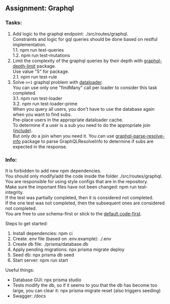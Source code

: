 ## Assignment: Graphql

### Tasks:
1. Add logic to the graphql endpoint: ./src/routes/graphql.  
Constraints and logic for gql queries should be done based on restful implementation.  
   1.1. npm run test-queries  
   1.2. npm run test-mutations    
2. Limit the complexity of the graphql queries by their depth with [graphql-depth-limit](https://www.npmjs.com/package/graphql-depth-limit) package.  
   Use value "5" for package.  
   2.1. npm run test-rule  
3. Solve `n+1` graphql problem with [dataloader](https://www.npmjs.com/package/dataloader).  
   You can use only one "findMany" call per loader to consider this task completed.  
   3.1. npm run test-loader  
   3.2. npm run test-loader-prime  
   When you query all users, you don't have to use the database again when you want to find subs.  
   Pre-place users in the appropriate dataloader cache.  
   To determine if a user is a sub you need to do the appropriate join ([include](https://www.prisma.io/docs/reference/api-reference/prisma-client-reference#include)).  
   But only do a join when you need it. You can use [graphql-parse-resolve-info](https://github.com/graphile/graphile-engine/tree/master/packages/graphql-parse-resolve-info) package to parse GraphQLResolveInfo to determine if subs are expected in the response.  

### Info:  
It is forbidden to add new npm dependencies.  
You should only modify/add the code inside the folder ./src/routes/graphql.  
You are responsible for using style configs that are in the repository.  
Make sure the important files have not been changed: npm run test-integrity.  
If the test was partially completed, then it is considered not completed.  
If the one test was not completed, then the subsequent ones are considered not completed.  
You are free to use schema-first or stick to the [default code-first](https://github.dev/graphql/graphql-js/blob/ffa18e9de0ae630d7e5f264f72c94d497c70016b/src/__tests__/starWarsSchema.ts).  

Steps to get started:
1. Install dependencies: npm ci
2. Create .env file (based on .env.example): ./.env
3. Create db file: ./prisma/database.db
4. Apply pending migrations: npx prisma migrate deploy
5. Seed db: npx prisma db seed
6. Start server: npm run start

Useful things:
- Database GUI: npx prisma studio
- Tests modify the db, so if it seems to you that the db has become too large,
  you can clear it: npx prisma migrate reset (also triggers seeding)
- Swagger: /docs
